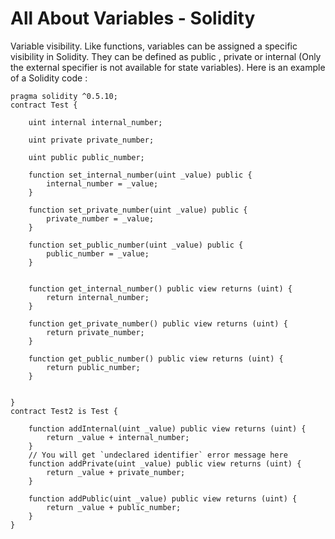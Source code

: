 # All About Variables - Solidity 

Variable visibility.
Like functions, variables can be assigned a specific visibility in Solidity. They can be defined as public , private or internal (Only the external specifier is not available for state variables).
Here is an example of a Solidity code :

```
pragma solidity ^0.5.10;
contract Test {
 
    uint internal internal_number;
    
    uint private private_number;
    
    uint public public_number;
    
    function set_internal_number(uint _value) public {
        internal_number = _value;
    }
    
    function set_private_number(uint _value) public {
        private_number = _value;
    }
    
    function set_public_number(uint _value) public {
        public_number = _value;
    }
    
    
    function get_internal_number() public view returns (uint) {
        return internal_number;
    }
    
    function get_private_number() public view returns (uint) {
        return private_number;
    }
    
    function get_public_number() public view returns (uint) {
        return public_number;
    }
    
    
}
contract Test2 is Test {
    
    function addInternal(uint _value) public view returns (uint) {
        return _value + internal_number;
    }
    // You will get `undeclared identifier` error message here
    function addPrivate(uint _value) public view returns (uint) {
        return _value + private_number;
    }
    
    function addPublic(uint _value) public view returns (uint) {
        return _value + public_number;
    }
}
```